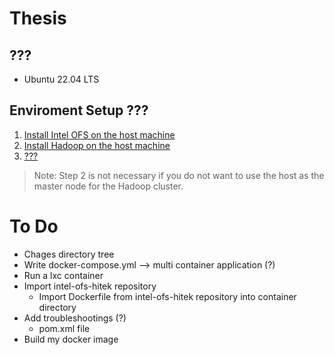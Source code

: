 # Thesis

## ???
* Ubuntu 22.04 LTS

## Enviroment Setup ???
1) [Install Intel OFS on the host machine](intel_OFS/README.md)
2) [Install Hadoop on the host machine](hadoop/README.md)
3) [???](container/README.md)

> Note: Step 2 is not necessary if you do not want to use the host as the master node for the Hadoop cluster.

# To Do
* Chages directory tree
* Write docker-compose.yml --> multi container application (?)
* Run a lxc container
* Import intel-ofs-hitek repository 
    * Import Dockerfile from intel-ofs-hitek repository into container directory
* Add troubleshootings (?)
    * pom.xml file
* Build my docker image